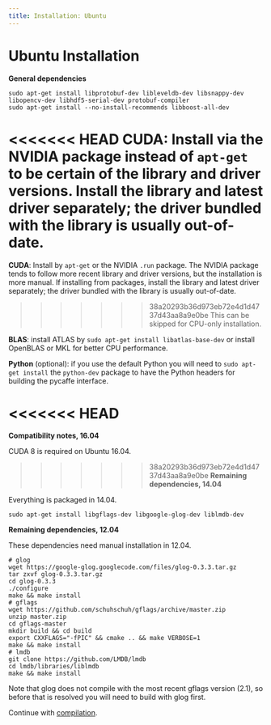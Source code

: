 ```yaml
---
title: Installation: Ubuntu
---
```


# Ubuntu Installation

**General dependencies**

    sudo apt-get install libprotobuf-dev libleveldb-dev libsnappy-dev libopencv-dev libhdf5-serial-dev protobuf-compiler
    sudo apt-get install --no-install-recommends libboost-all-dev

<<<<<<< HEAD
**CUDA**: Install via the NVIDIA package instead of `apt-get` to be certain of the library and driver versions.
Install the library and latest driver separately; the driver bundled with the library is usually out-of-date.
=======
**CUDA**: Install by `apt-get` or the NVIDIA `.run` package.
The NVIDIA package tends to follow more recent library and driver versions, but the installation is more manual.
If installing from packages, install the library and latest driver separately; the driver bundled with the library is usually out-of-date.
>>>>>>> 38a20293b36d973eb72e4d1d4737d43aa8a9e0be
This can be skipped for CPU-only installation.

**BLAS**: install ATLAS by `sudo apt-get install libatlas-base-dev` or install OpenBLAS or MKL for better CPU performance.

**Python** (optional): if you use the default Python you will need to `sudo apt-get install` the `python-dev` package to have the Python headers for building the pycaffe interface.

<<<<<<< HEAD
=======
**Compatibility notes, 16.04**

CUDA 8 is required on Ubuntu 16.04.

>>>>>>> 38a20293b36d973eb72e4d1d4737d43aa8a9e0be
**Remaining dependencies, 14.04**

Everything is packaged in 14.04.

    sudo apt-get install libgflags-dev libgoogle-glog-dev liblmdb-dev

**Remaining dependencies, 12.04**

These dependencies need manual installation in 12.04.

    # glog
    wget https://google-glog.googlecode.com/files/glog-0.3.3.tar.gz
    tar zxvf glog-0.3.3.tar.gz
    cd glog-0.3.3
    ./configure
    make && make install
    # gflags
    wget https://github.com/schuhschuh/gflags/archive/master.zip
    unzip master.zip
    cd gflags-master
    mkdir build && cd build
    export CXXFLAGS="-fPIC" && cmake .. && make VERBOSE=1
    make && make install
    # lmdb
    git clone https://github.com/LMDB/lmdb
    cd lmdb/libraries/liblmdb
    make && make install

Note that glog does not compile with the most recent gflags version (2.1), so before that is resolved you will need to build with glog first.

Continue with [compilation](installation.html#compilation).

